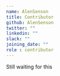 ```yaml
---
name: AlenSenson
title: Contributor
github: AlenSenson
twitter: ""
linkedin: ""
slack: ""
joining_date: ""
role : contributor
---
```


Still waiting for this

